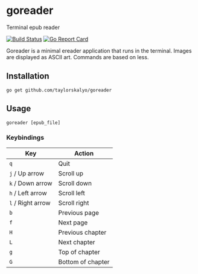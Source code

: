 # goreader

Terminal epub reader

[![Build Status](https://travis-ci.org/taylorskalyo/goreader.svg?branch=master)](https://travis-ci.org/taylorskalyo/goreader)
[![Go Report Card](https://goreportcard.com/badge/github.com/taylorskalyo/goreader)](https://goreportcard.com/report/github.com/taylorskalyo/goreader)

Goreader is a minimal ereader application that runs in the terminal. Images are displayed as ASCII art. Commands are based on less.

## Installation

``` shell
go get github.com/taylorskalyo/goreader
```

## Usage

``` shell
goreader [epub_file]
```

### Keybindings

| Key               | Action            |
| ----------------- | ----------------- |
| `q`               | Quit              |
| `j` / Up arrow    | Scroll up         |
| `k` / Down arrow  | Scroll down       |
| `h` / Left arrow  | Scroll left       |
| `l` / Right arrow | Scroll right      |
| `b`               | Previous page     |
| `f`               | Next page         |
| `H`               | Previous chapter  |
| `L`               | Next chapter      |
| `g`               | Top of chapter    |
| `G`               | Bottom of chapter |

